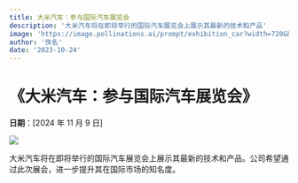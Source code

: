 ```yaml
---
title: 大米汽车：参与国际汽车展览会
description: '大米汽车将在即将举行的国际汽车展览会上展示其最新的技术和产品'
image: 'https://image.pollinations.ai/prompt/exhibition_car?width=720&height=480&seed=56'
author: '佚名'
date: '2023-10-24'
---
```


# 《大米汽车：参与国际汽车展览会》

**日期**：[2024 年 11 月 9 日]

![](https://image.pollinations.ai/prompt/exhibition_car?width=720&height=480&seed=56)

大米汽车将在即将举行的国际汽车展览会上展示其最新的技术和产品。公司希望通过此次展会，进一步提升其在国际市场的知名度。
